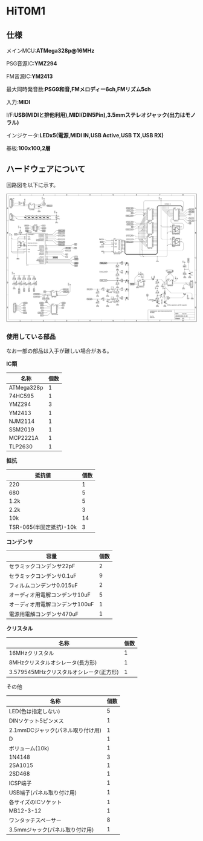 # HiT0M1

## 仕様

メインMCU:**ATMega328p@16MHz**

PSG音源IC:**YMZ294**

FM音源IC:**YM2413**

最大同時発音数:**PSG9和音,FMメロディー6ch,FMリズム5ch**

入力:**MIDI**

I/F:**USB(MIDIと排他利用),MIDI(DIN5Pin),3.5mmステレオジャック(出力はモノラル)**

インジケータ:**LEDx5(電源,MIDI IN,USB Active,USB TX,USB RX)**

基板:**100x100,2層**



## ハードウェアについて

回路図を以下に示す。

![Media](./images/sch.png)

### 使用している部品

なお一部の部品は入手が難しい場合がある。

**IC類**

| 名称       | 個数 |
| ---------- | ---- |
| ATMega328p | 1    |
| 74HC595    | 1    |
| YMZ294     | 3    |
| YM2413     | 1    |
| NJM2114    | 1    |
| SSM2019    | 1    |
| MCP2221A   | 1    |
| TLP2630    | 1    |



**抵抗**

| 抵抗値                  | 個数 |
| ----------------------- | ---- |
| 220                     | 1    |
| 680                     | 5    |
| 1.2k                    | 5    |
| 2.2k                    | 3    |
| 10k                     | 14   |
| TSR-065(半固定抵抗)-10k | 3    |



**コンデンサ**

| 容量                            | 個数 |
| ------------------------------- | ---- |
| セラミックコンデンサ22pF        | 2    |
| セラミックコンデンサ0.1uF       | 9    |
| フィルムコンデンサ0.015uF       | 2    |
| オーディオ用電解コンデンサ10uF  | 5    |
| オーディオ用電解コンデンサ100uF | 1    |
| 電源用電解コンデンサ470uF       | 1    |



**クリスタル**

| 名称                                    | 個数 |
| --------------------------------------- | ---- |
| 16MHzクリスタル                         | 1    |
| 8MHzクリスタルオシレータ(長方形)        | 1    |
| 3.579545MHzクリスタルオシレータ(正方形) | 1    |

その他

| 名称                              | 個数 |
| --------------------------------- | ---- |
| LED(色は指定しない)               | 5    |
| DINソケット5ピンメス              | 1    |
| 2.1mmDCジャック(パネル取り付け用) | 1    |
| D                                 | 1    |
| ボリューム(10k)                   | 1    |
| 1N4148                            | 3    |
| 2SA1015                           | 1    |
| 2SD468                            | 1    |
| ICSP端子                          | 1    |
| USB端子(パネル取り付け用)         | 1    |
| 各サイズのICソケット              | 1    |
| MB12-3-12                         | 1    |
| ワンタッチスペーサー              | 8    |
| 3.5mmジャック(パネル取り付け用)   | 1    |

